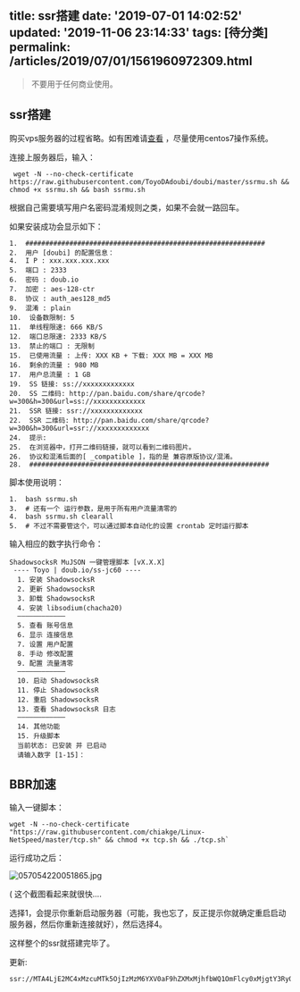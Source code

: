 title: ssr搭建
date: '2019-07-01 14:02:52'
updated: '2019-11-06 23:14:33'
tags: [待分类]
permalink: /articles/2019/07/01/1561960972309.html
---
> 不要用于任何商业使用。

## ssr搭建

购买vps服务器的过程省略。如有困难请[查看](https://www.jianshu.com/p/3d0345505dcc) ，尽量使用centos7操作系统。


连接上服务器后，输入：
```
 wget -N --no-check-certificate https://raw.githubusercontent.com/ToyoDAdoubi/doubi/master/ssrmu.sh && chmod +x ssrmu.sh && bash ssrmu.sh
```

根据自己需要填写用户名密码混淆规则之类，如果不会就一路回车。

如果安装成功会显示如下：
```
1.  ############################################################
2.  用户 [doubi] 的配置信息：
4.  I P : xxx.xxx.xxx.xxx
5.  端口 : 2333
6.  密码 : doub.io
7.  加密 : aes-128-ctr
8.  协议 : auth_aes128_md5
9.  混淆 : plain
10.  设备数限制: 5
11.  单线程限速: 666 KB/S
12.  端口总限速: 2333 KB/S
13.  禁止的端口 : 无限制
15.  已使用流量 : 上传: XXX KB + 下载: XXX MB = XXX MB
16.  剩余的流量 : 980 MB
17.  用户总流量 : 1 GB
19.  SS 链接: ss://xxxxxxxxxxxxx
20.  SS 二维码: http://pan.baidu.com/share/qrcode?w=300&h=300&url=ss://xxxxxxxxxxxxx
21.  SSR 链接: ssr://xxxxxxxxxxxxx
22.  SSR 二维码: http://pan.baidu.com/share/qrcode?w=300&h=300&url=ssr://xxxxxxxxxxxxx
24.  提示:
25.  在浏览器中，打开二维码链接，就可以看到二维码图片。
26.  协议和混淆后面的[ _compatible ]，指的是 兼容原版协议/混淆。
28.  ############################################################
```

脚本使用说明：

```
1.  bash ssrmu.sh
3.  # 还有一个 运行参数，是用于所有用户流量清零的
4.  bash ssrmu.sh clearall
5.  # 不过不需要管这个，可以通过脚本自动化的设置 crontab 定时运行脚本
```

输入相应的数字执行命令：

```
ShadowsocksR MuJSON 一键管理脚本 [vX.X.X]
 ---- Toyo | doub.io/ss-jc60 ----
  1. 安装 ShadowsocksR
  2. 更新 ShadowsocksR
  3. 卸载 ShadowsocksR
  4. 安装 libsodium(chacha20)
  ————————————
  5. 查看 账号信息
  6. 显示 连接信息
  7. 设置 用户配置
  8. 手动 修改配置
  9. 配置 流量清零
  ————————————
  10. 启动 ShadowsocksR
  11. 停止 ShadowsocksR
  12. 重启 ShadowsocksR
  13. 查看 ShadowsocksR 日志
  ————————————
  14. 其他功能
  15. 升级脚本
  当前状态: 已安装 并 已启动
  请输入数字 [1-15]：
```


## BBR加速

输入一键脚本：
```
wget -N --no-check-certificate "https://raw.githubusercontent.com/chiakge/Linux-NetSpeed/master/tcp.sh" && chmod +x tcp.sh && ./tcp.sh`
```
运行成功之后：

![057054220051865.jpg](https://img.hacpai.com/file/2019/07/057054220051865-8d24b18a.jpg)


( 这个截图看起来就很快....

选择1，会提示你重新启动服务器（可能，我也忘了，反正提示你就确定重启启动服务器，然后你重新连接就好），然后选择4。


这样整个的ssr就搭建完毕了。

更新:

```
ssr://MTA4LjE2MC4xMzcuMTk5OjIzMzM6YXV0aF9hZXMxMjhfbWQ1OmFlcy0xMjgtY3RyOnBsYWluOlpHOTFZaTVwYncvP29iZnNwYXJhbT0mcHJvdG9wYXJhbT0mcmVtYXJrcz1NVEE0TGpFMk1DNHhNemN1TVRrNSZncm91cD0
```
